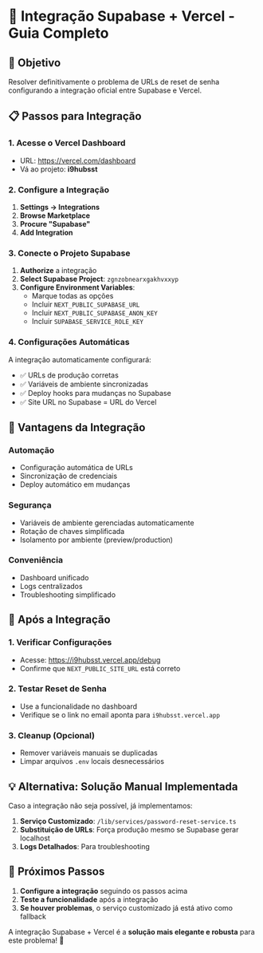 # 🔗 Integração Supabase + Vercel - Guia Completo

## 🎯 **Objetivo**
Resolver definitivamente o problema de URLs de reset de senha configurando a integração oficial entre Supabase e Vercel.

## 📋 **Passos para Integração**

### **1. Acesse o Vercel Dashboard**
- URL: https://vercel.com/dashboard
- Vá ao projeto: **i9hubsst**

### **2. Configure a Integração**
1. **Settings → Integrations**
2. **Browse Marketplace**
3. **Procure "Supabase"**
4. **Add Integration**

### **3. Conecte o Projeto Supabase**
1. **Authorize** a integração
2. **Select Supabase Project**: `zgnzobnearxgakhvxxyp`
3. **Configure Environment Variables**:
   - Marque todas as opções
   - Incluir `NEXT_PUBLIC_SUPABASE_URL`
   - Incluir `NEXT_PUBLIC_SUPABASE_ANON_KEY`
   - Incluir `SUPABASE_SERVICE_ROLE_KEY`

### **4. Configurações Automáticas**
A integração automaticamente configurará:
- ✅ URLs de produção corretas
- ✅ Variáveis de ambiente sincronizadas
- ✅ Deploy hooks para mudanças no Supabase
- ✅ Site URL no Supabase = URL do Vercel

## 🚀 **Vantagens da Integração**

### **Automação**
- Configuração automática de URLs
- Sincronização de credenciais
- Deploy automático em mudanças

### **Segurança**
- Variáveis de ambiente gerenciadas automaticamente
- Rotação de chaves simplificada
- Isolamento por ambiente (preview/production)

### **Conveniência**
- Dashboard unificado
- Logs centralizados
- Troubleshooting simplificado

## 🔧 **Após a Integração**

### **1. Verificar Configurações**
- Acesse: https://i9hubsst.vercel.app/debug
- Confirme que `NEXT_PUBLIC_SITE_URL` está correto

### **2. Testar Reset de Senha**
- Use a funcionalidade no dashboard
- Verifique se o link no email aponta para `i9hubsst.vercel.app`

### **3. Cleanup (Opcional)**
- Remover variáveis manuais se duplicadas
- Limpar arquivos `.env` locais desnecessários

## 💡 **Alternativa: Solução Manual Implementada**

Caso a integração não seja possível, já implementamos:

1. **Serviço Customizado**: `/lib/services/password-reset-service.ts`
2. **Substituição de URLs**: Força produção mesmo se Supabase gerar localhost
3. **Logs Detalhados**: Para troubleshooting

## 🎯 **Próximos Passos**

1. **Configure a integração** seguindo os passos acima
2. **Teste a funcionalidade** após a integração
3. **Se houver problemas**, o serviço customizado já está ativo como fallback

A integração Supabase + Vercel é a **solução mais elegante e robusta** para este problema! 🚀